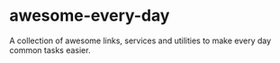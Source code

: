 # awesome-every-day
A collection of awesome links, services and utilities to make every day common tasks easier. 

